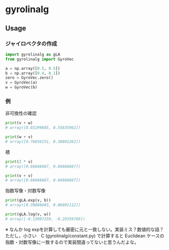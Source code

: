 # gyrolinalg

## Usage
### ジャイロベクタの作成

```python
import gyrolinalg as gLA
from gyrolinalg import GyroVec

a = np.array([0.5, 0.5])
b = np.array([0.4, 0.1])
zero = GyroVec.zero()
v = GyroVec(a)
w = GyroVec(b)
```

### 例
非可換性の確認
```python
print(v + w)
# array([0.65299685, 0.55835962])

print(w + v)
# array([0.76656151, 0.38801262])
```

積
```python
print(2 * v)
# array([0.66666667, 0.66666667])

print(v + v)
# array([0.66666667, 0.66666667])
```

指数写像・対数写像
```python
print(gLA.exp(v, b))
# array([0.39886683, 0.06091112])

print(gLA.log(v, w))
# array([-0.13907259, -0.29359769])
```
※ なんか log expを計算しても厳密に元と一致しない。実装ミス？数値的な話？
ただし，小さい　C (gyrolinalg/constant.py) で計算すると Euclidean ケースの指数・対数写像に一致するので実装間違ってないと思うんだよな。
